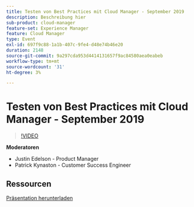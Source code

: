 ```yaml
---
title: Testen von Best Practices mit Cloud Manager - September 2019
description: Beschreibung hier
sub-product: cloud-manager
feature-set: Experience Manager
feature: Cloud Manager
type: Event
exl-id: 697f9c88-1a1b-407c-9fe4-d48e74b46e20
duration: 2148
source-git-commit: 9a297cda953d4414131657f9ac84580aea0eabeb
workflow-type: tm+mt
source-wordcount: '31'
ht-degree: 3%

---
```


# Testen von Best Practices mit Cloud Manager - September 2019

>[!VIDEO](https://video.tv.adobe.com/v/329028/?quality=9&learn=on)

**Moderatoren**

* Justin Edelson - Product Manager
* Patrick Kynaston - Customer Success Engineer

## Ressourcen

[Präsentation herunterladen](./assets/CloudManagerWebinarSeptember2019.pdf)
